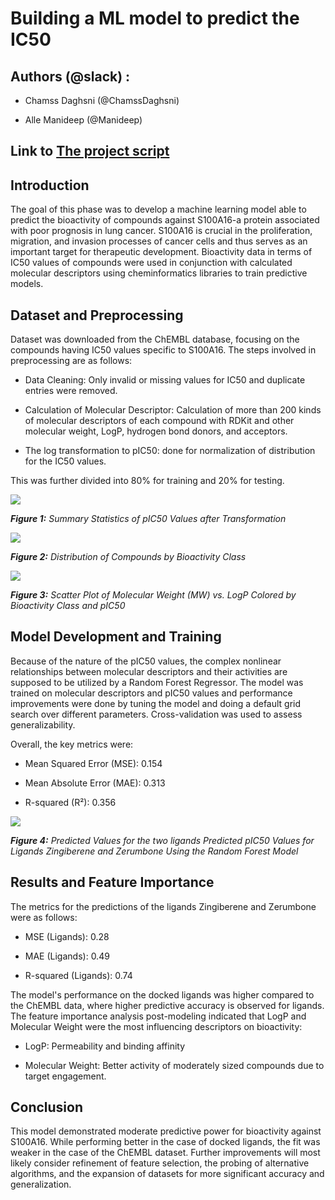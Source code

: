 <!--StartFragment-->

# Building a ML model to predict the IC50

## Authors (@slack) :

- Chamss Daghsni (@ChamssDaghsni)

- Alle Manideep (@Manideep) 

## Link to [The project script](https://github.com/chams-github/hackbio-cancer-internship/blob/main/Stage_3/Phase%202%20Script/phase2%20script.ipynb) 

## Introduction

The goal of this phase was to develop a machine learning model able to predict the bioactivity of compounds against S100A16-a protein associated with poor prognosis in lung cancer. S100A16 is crucial in the proliferation, migration, and invasion processes of cancer cells and thus serves as an important target for therapeutic development. Bioactivity data in terms of IC50 values of compounds were used in conjunction with calculated molecular descriptors using cheminformatics libraries to train predictive models.

## Dataset and Preprocessing

Dataset was downloaded from the ChEMBL database, focusing on the compounds having IC50 values specific to S100A16. The steps involved in preprocessing are as follows:

- Data Cleaning: Only invalid or missing values for IC50 and duplicate entries were removed.

- Calculation of Molecular Descriptor: Calculation of more than 200 kinds of molecular descriptors of each compound with RDKit and other molecular weight, LogP, hydrogen bond donors, and acceptors.

- The log transformation to pIC50: done for normalization of distribution for the IC50 values.

This was further divided into 80% for training and 20% for testing.

![](https://lh7-rt.googleusercontent.com/docsz/AD_4nXdoPdDkyQnJyVR08IBhUjYeOUVcLQtXnhp8_-012fCyVTgPfkDqWYNLXlKwSFmVd3CkNcBDZCzq9mtbCweGYLVrpFdJqqTkPae4QOh5Otf-Bw-ZF262KTxEUNZdmVNCBqwIou_9x0H92X2sIVT_4rsMjNZZ?key=nH1WlKwfNEqCTNX4I8rkhg)

**_Figure 1:_** _Summary Statistics of pIC50 Values after Transformation_

__![](https://lh7-rt.googleusercontent.com/docsz/AD_4nXeyqJviSX29RzNuI5lJT7_3yF0MPD3hu2FHxWxRW39c8MdTIdbEASQaS0M0N6NDknKGFmmWwlfFcfqGXGLOvFAsSn2Y3s6wyovkVCUE9xDY13sgoFg0OjETGQiyZl2h60xrf68GVFhhIW98D_bO8YwPbm-8?key=nH1WlKwfNEqCTNX4I8rkhg)__

**_Figure 2:_** _Distribution of Compounds by Bioactivity Class_

__![](https://lh7-rt.googleusercontent.com/docsz/AD_4nXdZOtQrbnFZZAqW_yc-KXbLwM-OaQL4CpHK6rvYbIM-CH1CckxJmNx0tu75GN-529z1IJqxScLBdfHdtZfvjMW-JzhDcXAmK7TJxRm7gxkTUzHfIaRwE3Be4QUCMzdzHUVxdOnDC6udw22Wy5auxrflyGor?key=nH1WlKwfNEqCTNX4I8rkhg)__

**_Figure 3:_** _Scatter Plot of Molecular Weight (MW) vs. LogP Colored by Bioactivity Class and pIC50_ 

## Model Development and Training

Because of the nature of the pIC50 values, the complex nonlinear relationships between molecular descriptors and their activities are supposed to be utilized by a Random Forest Regressor. The model was trained on molecular descriptors and pIC50 values and performance improvements were done by tuning the model and doing a default grid search over different parameters. Cross-validation was used to assess generalizability.

Overall, the key metrics were:

- Mean Squared Error (MSE): 0.154

- Mean Absolute Error (MAE): 0.313

- R-squared (R²): 0.356

![](https://lh7-rt.googleusercontent.com/docsz/AD_4nXf2oBoiomkqjX2qaYgWyPM8BfSUtWo-vvLwyonzeTsUeH5IZHb7nfpjHFJ9SfycybBo0A6XleGMGGs6phnjrq3xaWKIhKRkgOIPaFCs13WYWJUFl1MzrfOeBUBFASHrzjzjAJTkFaFusw8UB7PqmZHivxo?key=nH1WlKwfNEqCTNX4I8rkhg)

**_Figure 4:_** _Predicted Values for the two ligands Predicted pIC50 Values for Ligands Zingiberene and Zerumbone Using the Random Forest Model_

## Results and Feature Importance

The metrics for the predictions of the ligands Zingiberene and Zerumbone were as follows:

- MSE (Ligands): 0.28

- MAE (Ligands): 0.49

- R-squared (Ligands): 0.74

The model's performance on the docked ligands was higher compared to the ChEMBL data, where higher predictive accuracy is observed for ligands. The feature importance analysis post-modeling indicated that LogP and Molecular Weight were the most influencing descriptors on bioactivity:

- LogP: Permeability and binding affinity

- Molecular Weight: Better activity of moderately sized compounds due to target engagement.

## Conclusion

This model demonstrated moderate predictive power for bioactivity against S100A16. While performing better in the case of docked ligands, the fit was weaker in the case of the ChEMBL dataset. Further improvements will most likely consider refinement of feature selection, the probing of alternative algorithms, and the expansion of datasets for more significant accuracy and generalization.

<!--EndFragment-->


<!--EndFragment-->
